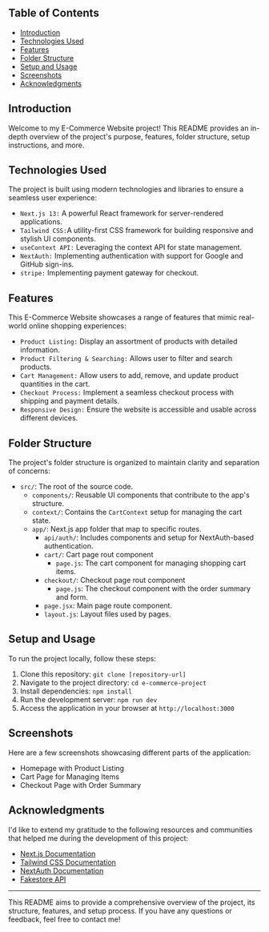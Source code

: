 ## Table of Contents

- [Introduction](#introduction)
- [Technologies Used](#technologies-used)
- [Features](#features)
- [Folder Structure](#folder-structure)
- [Setup and Usage](#setup-and-usage)
- [Screenshots](#screenshots)
- [Acknowledgments](#acknowledgments)

## Introduction

Welcome to my E-Commerce Website project! This README provides an in-depth overview of the project's purpose, features, folder structure, setup instructions, and more.

## Technologies Used

The project is built using modern technologies and libraries to ensure a seamless user experience:

- `Next.js 13:` A powerful React framework for server-rendered applications.
- `Tailwind CSS:`A utility-first CSS framework for building responsive and stylish UI components.
- `useContext API:` Leveraging the context API for state management.
- `NextAuth:` Implementing authentication with support for Google and GitHub sign-ins.
- `stripe:` Implementing payment gateway for checkout.

## Features

This E-Commerce Website showcases a range of features that mimic real-world online shopping experiences:

- `Product Listing:` Display an assortment of products with detailed information.
- `Product Filtering & Searching:` Allows user to filter and search products.
- `Cart Management:` Allow users to add, remove, and update product quantities in the cart.
- `Checkout Process:` Implement a seamless checkout process with shipping and payment details.
- `Responsive Design:` Ensure the website is accessible and usable across different devices.

## Folder Structure

The project's folder structure is organized to maintain clarity and separation of concerns:

- `src/`: The root of the source code.
  - `components/`: Reusable UI components that contribute to the app's structure.
  - `context/`: Contains the `CartContext` setup for managing the cart state.
  - `app/`: Next.js app folder that map to specific routes.
    - `api/auth/`: Includes components and setup for NextAuth-based authentication.
    - `cart/`: Cart page rout component
      - `page.js`: The cart component for managing shopping cart items.
    - `checkout/`: Checkout page rout component
      - `page.js`: The checkout component with the order summary and form.
    - `page.jsx`: Main page route component.
    - `layout.js`: Layout files used by pages.

## Setup and Usage

To run the project locally, follow these steps:

1. Clone this repository: `git clone [repository-url]`
2. Navigate to the project directory: `cd e-commerce-project`
3. Install dependencies: `npm install`
4. Run the development server: `npm run dev`
5. Access the application in your browser at `http://localhost:3000`

## Screenshots

Here are a few screenshots showcasing different parts of the application:

- Homepage with Product Listing
- Cart Page for Managing Items
- Checkout Page with Order Summary

## Acknowledgments

I'd like to extend my gratitude to the following resources and communities that helped me during the development of this project:

- [Next.js Documentation](https://nextjs.org/docs)
- [Tailwind CSS Documentation](https://tailwindcss.com/docs)
- [NextAuth Documentation](https://next-auth.js.org/getting-started/introduction)
- [Fakestore API](https://fakestoreapi.com/)

---

This README aims to provide a comprehensive overview of the project, its structure, features, and setup process. If you have any questions or feedback, feel free to contact me!
